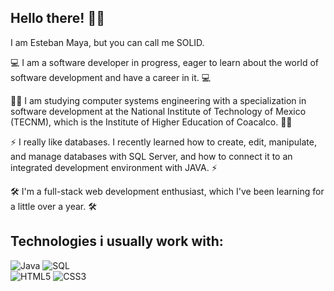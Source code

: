 ## Hello there! 👋😎


I am Esteban Maya, but you can call me SOLID.

💻 I am a software developer in progress, eager to learn about the world of software development and have a career in it. 💻

🧑‍💻 I am studying computer systems engineering with a specialization in software development at the National Institute of Technology of Mexico (TECNM), which is the Institute of Higher Education of Coacalco. 🧑‍💻

⚡ I really like databases. I recently learned how to create, edit, manipulate,
and manage databases with SQL Server, and how to connect it to an integrated development environment with JAVA. ⚡

🛠️ I'm a full-stack web development enthusiast, which I've been learning for a little over a year. 🛠️

## Technologies i usually work with:
![Java](https://img.shields.io/badge/JAVA-black?style=for-the-badge&logo=apachenetbeanside&logoColor=white)
![SQL](https://img.shields.io/badge/SQL-white?style=for-the-badge&logo=mysql&logoColor=black)
<br>
![HTML5](https://img.shields.io/badge/HTML-red?style=for-the-badge&logo=HTML5&logoColor=white)
![CSS3](https://img.shields.io/badge/css3-blue?style=for-the-badge&logo=css3&logoColor=white)
